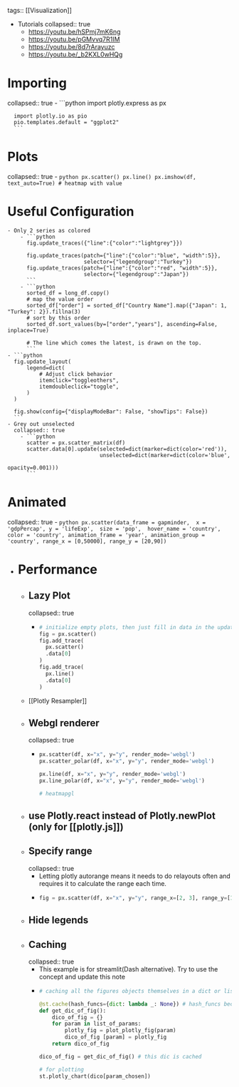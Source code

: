 tags:: [[Visualization]]

- Tutorials
  collapsed:: true
	- https://youtu.be/hSPmj7mK6ng
	- https://youtu.be/pGMvvq7R1IM
	- https://youtu.be/8d7rArayuzc
	- https://youtu.be/_b2KXL0wHQg
# Importing
collapsed:: true
	- ```python
	  import plotly.express as px
	  
	  import plotly.io as pio
	  pio.templates.default = "ggplot2"
	  ```
# Plots
collapsed:: true
	- ```python
	  px.scatter()
	  px.line()
	  px.imshow(df, text_auto=True) # heatmap with value
	  ```
# Useful Configuration
	- Only 2 series as colored
		- ```python
		  fig.update_traces({"line":{"color":"lightgrey"}})
		  
		  fig.update_traces(patch={"line":{"color":"blue", "width":5}}, 
		                    selector={"legendgroup":"Turkey"})
		  fig.update_traces(patch={"line":{"color":"red", "width":5}}, 
		                    selector={"legendgroup":"Japan"})
		  ```
		- ```python
		  sorted_df = long_df.copy()
		  # map the value order
		  sorted_df["order"] = sorted_df["Country Name"].map({"Japan": 1, "Turkey": 2}).fillna(3)
		  # sort by this order
		  sorted_df.sort_values(by=["order","years"], ascending=False, inplace=True)
		  
		  # The line which comes the latest, is drawn on the top.
		  ```
	- ```python
	  fig.update_layout(
	      legend=dict(
	          # Adjust click behavior
	          itemclick="toggleothers",
	          itemdoubleclick="toggle",
	      )
	  )
	  
	  fig.show(config={"displayModeBar": False, "showTips": False})
	  ```
	- Grey out unselected
	  collapsed:: true
		- ```python
		  scatter = px.scatter_matrix(df)
		  scatter.data[0].update(selected=dict(marker=dict(color='red')),
		                         unselected=dict(marker=dict(color='blue',
		                                                     opacity=0.001)))
		  ```
# Animated
collapsed:: true
	- ```python
	  px.scatter(data_frame = gapminder, 
	             x = 'gdpPercap',
	             y = 'lifeExp', 
	             size = 'pop', 
	             hover_name = 'country', 
	             color = 'country',
	             animation_frame = 'year',
	             animation_group = 'country',
	             range_x = [0,50000],
	             range_y = [20,90])
	  ```
- # Performance
	- ## Lazy Plot
	  collapsed:: true
		- ```python
		  # initialize empty plots, then just fill in data in the update function
		  fig = px.scatter()
		  fig.add_trace(
		    px.scatter()
		    .data[0]
		  )
		  fig.add_trace(
		    px.line()
		    .data[0]
		  )
		  ```
	- [[Plotly Resampler]]
	- ## Webgl renderer
	  collapsed:: true
		- ```python
		  px.scatter(df, x="x", y="y", render_mode='webgl')
		  px.scatter_polar(df, x="x", y="y", render_mode='webgl')
		  
		  px.line(df, x="x", y="y", render_mode='webgl')
		  px.line_polar(df, x="x", y="y", render_mode='webgl')
		  
		  # heatmapgl
		  ```
	- ## use Plotly.react instead of Plotly.newPlot (only for [[plotly.js]])
	- ## Specify range
	  collapsed:: true
		- Letting plotly autorange means it needs to do relayouts often and requires it to calculate the range each time.
		- ```python
		  fig = px.scatter(df, x="x", y="y", range_x=[2, 3], range_y=[10, 20])
		  ```
	- ## Hide legends
	- ## Caching
	  collapsed:: true
		- This example is for streamlit(Dash alternative). Try to use the concept and update this note
		- ```python
		  # caching all the figures objects themselves in a dict or list:
		  
		  @st.cache(hash_funcs={dict: lambda _: None}) # hash_funcs because dict can't be hashed
		  def get_dic_of_fig():
		      dico_of_fig = {}
		      for param in list_of_params: 
		          plotly_fig = plot_plotly_fig(param)
		          dico_of_fig [param] = plotly_fig 
		      return dico_of_fig 
		  
		  dico_of_fig = get_dic_of_fig() # this dic is cached
		  
		  # for plotting
		  st.plotly_chart(dico[param_chosen])
		  ```